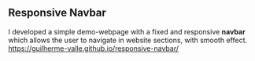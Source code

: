 ## Responsive Navbar

I developed a simple demo-webpage with a fixed and responsive **navbar** which
allows the user to navigate in website sections, with smooth effect.
https://guilherme-valle.github.io/responsive-navbar/
